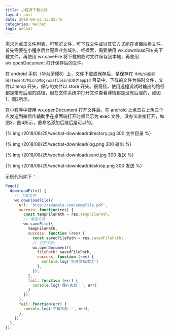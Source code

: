 ```yaml
---
title: 小程序下载文件
layout: post
date: 2018-08-25 13:02:46
categories: WeChat
tags: WeChat
---
```


需求为点击文件列表，可预览文件，可下载文件或以其它方式能在桌面端看文件。首先需要在小程序后台配置业务域名。经探索，需要使用 wx.downloadFile 先下载文件，再使用 wx.saveFile 将下载的临时文件保存到本地，再使用 wx.openDocument 打开保存后的文件。

在 android 手机（华为荣耀8）上，文件下载或保存后，是保存在 `本地/内部存储/Tecent/MicroMsg/wxafiles/此处为appId` 目录中，下载的文件为临时文件，文件以 temp 开头，保存的文件以 store 开头。很奇怪，使用远程调试时输出的路径都是带有后缀的路径，但在文件系统中打开文件查看详情都是没有后缀的，如图1、图2所示。

在小程序中使用 wx.openDocument 打开文件后，在 android 上点击右上角三个点发送到微信传输助手在桌面端打开时都显示为 exec 文件，没办法直接打开，如图3、图4所示，重命名添加后缀后是可以的。

{% img /2018/08/25/wechat-download/directory.jpg 300 文件目录 %}

{% img /2018/08/25/wechat-download/log.png 300 输出 %}

{% img /2018/08/25/wechat-download/send.jpg 300 发送 %}

{% img /2018/08/25/wechat-download/desktop.png 300 发送 %}

示例代码如下：

```js
Page({
  downloadFile() {
    // 下载文件
    wx.downloadFile({
      url: 'http://example.com/somefile.pdf',
      success: function(res) {
        const tempFilePath = res.tempFilePath;
        // 保存文件
        wx.saveFile({
          tempFilePath,
          success: function (res) {
            const savedFilePath = res.savedFilePath;
            // 打开文件
            wx.openDocument({
              filePath: savedFilePath,
              success: function (res) {
                console.log('打开文档成功')
              },
            });
          },
          fail: function (err) {
            console.log('保存失败：', err)
          }
        });
      },
      fail: function(err) {
        console.log('下载失败：', err);
      },
    });
  },
});
```
